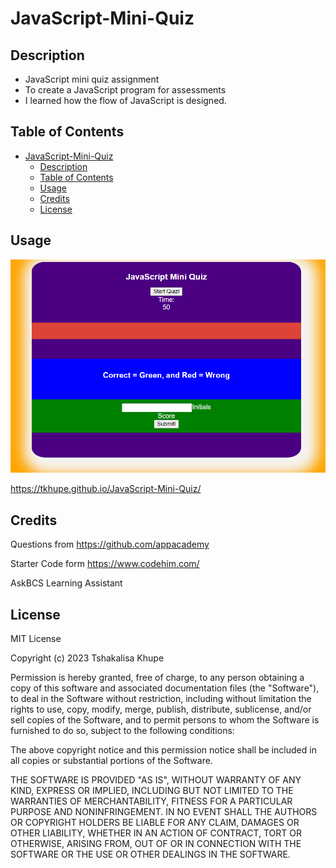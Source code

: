 # JavaScript-Mini-Quiz
## Description

- JavaScript mini quiz assignment
- To create  a  JavaScript program for assessments
- I learned how the flow of JavaScript is designed.

## Table of Contents 
- [JavaScript-Mini-Quiz](#javascript-mini-quiz)
  - [Description](#description)
  - [Table of Contents](#table-of-contents)
  - [Usage](#usage)
  - [Credits](#credits)
  - [License](#license)
## Usage

![alt text](assets/images/Miniquiz.png)

https://tkhupe.github.io/JavaScript-Mini-Quiz/

## Credits

Questions from https://github.com/appacademy

Starter Code form https://www.codehim.com/

AskBCS Learning Assistant

## License

MIT License

Copyright (c) 2023 Tshakalisa Khupe

Permission is hereby granted, free of charge, to any person obtaining a copy
of this software and associated documentation files (the "Software"), to deal
in the Software without restriction, including without limitation the rights
to use, copy, modify, merge, publish, distribute, sublicense, and/or sell
copies of the Software, and to permit persons to whom the Software is
furnished to do so, subject to the following conditions:

The above copyright notice and this permission notice shall be included in all
copies or substantial portions of the Software.

THE SOFTWARE IS PROVIDED "AS IS", WITHOUT WARRANTY OF ANY KIND, EXPRESS OR
IMPLIED, INCLUDING BUT NOT LIMITED TO THE WARRANTIES OF MERCHANTABILITY,
FITNESS FOR A PARTICULAR PURPOSE AND NONINFRINGEMENT. IN NO EVENT SHALL THE
AUTHORS OR COPYRIGHT HOLDERS BE LIABLE FOR ANY CLAIM, DAMAGES OR OTHER
LIABILITY, WHETHER IN AN ACTION OF CONTRACT, TORT OR OTHERWISE, ARISING FROM,
OUT OF OR IN CONNECTION WITH THE SOFTWARE OR THE USE OR OTHER DEALINGS IN THE
SOFTWARE.
